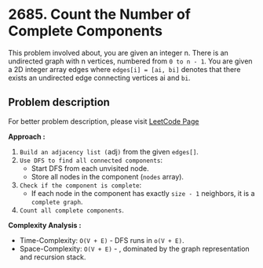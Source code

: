 # 2685. Count the Number of Complete Components

This problem involved about, you are given an integer n. There is an undirected graph with n vertices, numbered from `0 to n - 1`. You are given a 2D integer array edges where `edges[i] = [ai, bi]` denotes that there exists an undirected edge connecting vertices ai and `bi`.

## Problem description

For better problem description, please visit [LeetCode Page](https://leetcode.com/problems/count-the-number-of-complete-components/description)

**Approach :**<br/>

1. `Build an adjacency list (`adj`)` from the given `edges[]`.
2. `Use DFS to find all connected components`:
    - Start DFS from each unvisited node.
    - Store all nodes in the component (`nodes` array).
3. `Check if the component is complete`:
    - If each node in the component has exactly `size - 1` neighbors, it is a `complete graph`.
4. `Count all complete components`.

**Complexity Analysis :**<br/>

-   Time-Complexity: `O(V + E)` - DFS runs in `o(V + E)`.
-   Space-Complexity: `O(V + E)` - , dominated by the graph representation and recursion stack.
